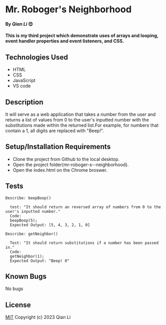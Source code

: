 # Mr. Roboger's Neighborhood

#### By _Qian Li_ 😊

#### This is my third project which demonstrate uses of arrays and looping, event handler properties and event listeners, and CSS. 

## Technologies Used

* HTML
* CSS
* JavaScript
* VS code

## Description

It will serve as a web application that takes a number from the user and returns a list of values from 0 to the user's inputted number with the substitutions made within the returned list.For example, for numbers that contain a 1, all digits are replaced with "Beep!".

## Setup/Installation Requirements

* Clone the project from Github to the local desktop.
* Open the project folder(mr-roboger-s--neighborhood).
* Open the index.html on the Chrome broswer.

## Tests
```
Describe: beepBoop()

  test: "It should return an reversed array of numbers from 0 to the user's inputted number."
  Code:
  beepBoop(5);
  Expected Output: [5, 4, 3, 2, 1, 0]

Describe: getNeighbor()

  Test: "It should return substitutions if a number has been passed in."
  Code:
  getNeighbor(1);
  Expected Output: "Beep! 0"

```

## Known Bugs

No bugs 

## License
[MIT](license.txt)
Copyright (c) 2023 Qian Li